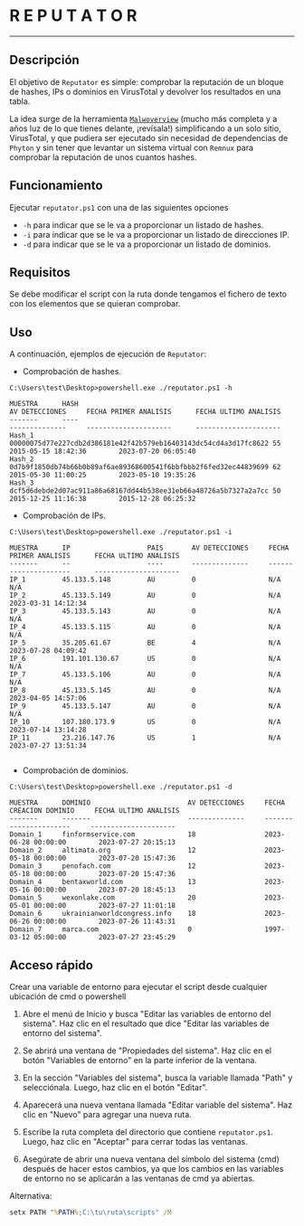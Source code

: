 # R E P U T A T O R

---


## Descripción

El objetivo de `Reputator` es simple: comprobar la reputación de un bloque de hashes, IPs o dominios en VirusTotal y devolver los resultados en una tabla.

La idea surge de la herramienta [`Malwoverview`](https://github.com/alexandreborges/malwoverview) (mucho más completa y a años luz de lo que tienes delante, ¡revísala!) simplificando a un solo sitio, VirusTotal, y que pudiera ser ejecutado sin necesidad de dependencias de `Phyton` y sin tener que levantar un sistema virtual con `Remnux` para comprobar la reputación de unos cuantos hashes.

## Funcionamiento

Ejecutar `reputator.ps1` con una de las siguientes opciones
- `-h` para indicar que se le va a proporcionar un listado de hashes.
- `-i` para indicar que se le va a proporcionar un listado de direcciones IP.
- `-d` para indicar que se le va a proporcionar un listado de dominios.

## Requisitos

Se debe modificar el script con la ruta donde tengamos el fichero de texto con los elementos que se quieran comprobar.

## Uso

A continuación, ejemplos de ejecución de `Reputator`:

- Comprobación de hashes.

```
C:\Users\test\Desktop>powershell.exe ./reputator.ps1 -h

MUESTRA      HASH                                                             AV DETECCIONES     FECHA PRIMER ANALISIS      FECHA ULTIMO ANALISIS
-------      ----                                                             --------------     ---------------------      ---------------------
Hash_1       00000075d77e227cdb2d386181e42f42b579eb16403143dc54cd4a3d17fc8622 55                 2015-05-15 18:42:36        2023-07-20 06:05:40
Hash_2       0d7b9f1850db74b66b0b89af6ae89368600541f6bbfbbb2f6fed32ec44839699 62                 2015-05-30 11:00:25        2023-05-10 19:35:26
Hash_3       dcf5d6debde2d07ac911a86a68167dd44b538ee31eb66a48726a5b7327a2a7cc 50                 2015-12-25 11:16:38        2015-12-28 06:25:32
```

- Comprobación de IPs.

```
C:\Users\test\Desktop>powershell.exe ./reputator.ps1 -i

MUESTRA      IP                   PAIS       AV DETECCIONES     FECHA PRIMER ANALISIS      FECHA ULTIMO ANALISIS
-------      --                   ----       --------------     ---------------------      ---------------------
IP_1         45.133.5.148         AU         0                  N/A                        N/A
IP_2         45.133.5.149         AU         0                  N/A                        2023-03-31 14:12:34
IP_3         45.133.5.143         AU         0                  N/A                        N/A
IP_4         45.133.5.115         AU         0                  N/A                        N/A
IP_5         35.205.61.67         BE         4                  N/A                        2023-07-28 04:09:42
IP_6         191.101.130.67       US         0                  N/A                        N/A
IP_7         45.133.5.106         AU         0                  N/A                        N/A
IP_8         45.133.5.145         AU         0                  N/A                        2023-04-05 14:57:06
IP_9         45.133.5.147         AU         0                  N/A                        N/A
IP_10        107.180.173.9        US         0                  N/A                        2023-07-14 13:14:28
IP_11        23.216.147.76        US         1                  N/A                        2023-07-27 13:51:34


```

- Comprobación de dominios.

```
C:\Users\test\Desktop>powershell.exe ./reputator.ps1 -d

MUESTRA      DOMINIO                        AV DETECCIONES     FECHA CREACION DOMINIO     FECHA ULTIMO ANALISIS
-------      -------                        --------------     ----------------------     ---------------------
Domain_1     finformservice.com             18                 2023-06-28 00:00:00        2023-07-27 20:15:13
Domain_2     altimata.org                   12                 2023-05-18 00:00:00        2023-07-20 15:47:36
Domain_3     penofach.com                   12                 2023-05-18 00:00:00        2023-07-20 15:47:36
Domain_4     bentaxworld.com                13                 2023-05-16 00:00:00        2023-07-20 18:45:13
Domain_5     wexonlake.com                  20                 2023-05-01 00:00:00        2023-07-27 11:01:18
Domain_6     ukrainianworldcongress.info    18                 2023-06-26 00:00:00        2023-07-26 11:43:31
Domain_7     marca.com                      0                  1997-03-12 05:00:00        2023-07-27 23:45:29
```

## Acceso rápido

Crear una variable de entorno para ejecutar el script desde cualquier ubicación de cmd o powershell

1. Abre el menú de Inicio y busca "Editar las variables de entorno del sistema". Haz clic en el resultado que dice "Editar las variables de entorno del sistema".
    
2. Se abrirá una ventana de "Propiedades del sistema". Haz clic en el botón "Variables de entorno" en la parte inferior de la ventana.
    
3. En la sección "Variables del sistema", busca la variable llamada "Path" y selecciónala. Luego, haz clic en el botón "Editar".
    
4. Aparecerá una nueva ventana llamada "Editar variable del sistema". Haz clic en "Nuevo" para agregar una nueva ruta.
    
5. Escribe la ruta completa del directorio que contiene `reputator.ps1`. Luego, haz clic en "Aceptar" para cerrar todas las ventanas.
    
6. Asegúrate de abrir una nueva ventana del símbolo del sistema (cmd) después de hacer estos cambios, ya que los cambios en las variables de entorno no se aplicarán a las ventanas de cmd ya abiertas.

Alternativa:

```cmd
setx PATH "%PATH%;C:\tu\ruta\scripts" /M

```
